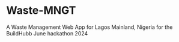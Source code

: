 # Waste-MNGT
A Waste Management Web App for Lagos Mainland, Nigeria for the BuildHubb June hackathon 2024
